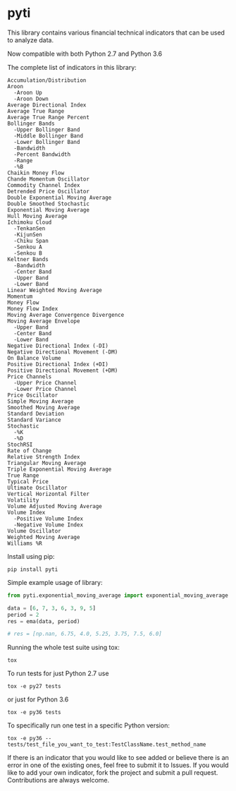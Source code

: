 # pyti

This library contains various financial technical indicators that can be used to analyze data.

Now compatible with both Python 2.7 and Python 3.6

The complete list of indicators in this library:
```
Accumulation/Distribution
Aroon
  -Aroon Up
  -Aroon Down
Average Directional Index
Average True Range
Average True Range Percent
Bollinger Bands
  -Upper Bollinger Band
  -Middle Bollinger Band
  -Lower Bollinger Band
  -Bandwidth
  -Percent Bandwidth
  -Range
  -%B
Chaikin Money Flow
Chande Momentum Oscillator
Commodity Channel Index
Detrended Price Oscillator
Double Exponential Moving Average
Double Smoothed Stochastic
Exponential Moving Average
Hull Moving Average
Ichimoku Cloud
  -TenkanSen
  -KijunSen
  -Chiku Span
  -Senkou A
  -Senkou B
Keltner Bands
  -Bandwidth
  -Center Band
  -Upper Band
  -Lower Band
Linear Weighted Moving Average
Momentum
Money Flow
Money Flow Index
Moving Average Convergence Divergence
Moving Average Envelope
  -Upper Band
  -Center Band
  -Lower Band
Negative Directional Index (-DI)
Negative Directional Movement (-DM)
On Balance Volume
Positive Directional Index (+DI)
Positive Directional Movement (+DM)
Price Channels
  -Upper Price Channel
  -Lower Price Channel
Price Oscillator
Simple Moving Average
Smoothed Moving Average
Standard Deviation
Standard Variance
Stochastic
  -%K
  -%D
StochRSI
Rate of Change
Relative Strength Index
Triangular Moving Average
Triple Exponential Moving Average
True Range
Typical Price
Ultimate Oscillator
Vertical Horizontal Filter
Volatility
Volume Adjusted Moving Average
Volume Index
  -Positive Volume Index
  -Negative Volume Index
Volume Oscillator
Weighted Moving Average
Williams %R
```

Install using pip:
```
pip install pyti
```

Simple example usage of library:
```python
from pyti.exponential_moving_average import exponential_moving_average as ema

data = [6, 7, 3, 6, 3, 9, 5]
period = 2
res = ema(data, period)

# res = [np.nan, 6.75, 4.0, 5.25, 3.75, 7.5, 6.0]
```

Running the whole test suite using tox:
```
tox
```

To run tests for just Python 2.7 use
```
tox -e py27 tests
```
or just for Python 3.6
```
tox -e py36 tests
```

To specifically run one test in a specific Python version:
```
tox -e py36 -- tests/test_file_you_want_to_test:TestClassName.test_method_name
```

If there is an indicator that you would like to see added or believe there is an error in one of the existing ones, feel free to submit it to Issues. 
If you would like to add your own indicator, fork the project and submit a pull request. Contributions are always welcome.
